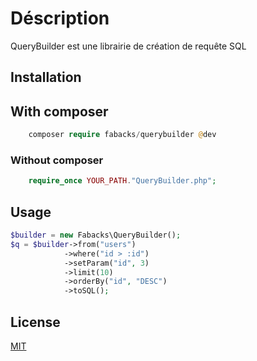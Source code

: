 # Déscription

QueryBuilder est une librairie de création de requête SQL

## Installation

## With composer 
```php
    composer require fabacks/querybuilder @dev
```

### Without composer
```php
    require_once YOUR_PATH."QueryBuilder.php";
```

## Usage
```php
$builder = new Fabacks\QueryBuilder();
$q = $builder->from("users")
            ->where("id > :id")
            ->setParam("id", 3)
            ->limit(10)
            ->orderBy("id", "DESC")
            ->toSQL();
```


## License
[MIT](https://choosealicense.com/licenses/mit/)